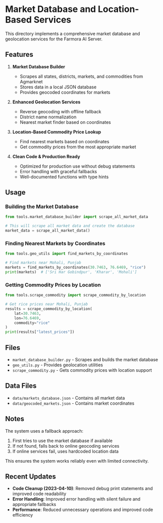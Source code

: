 # Market Database and Location-Based Services

This directory implements a comprehensive market database and geolocation services for the Farmora AI Server.

## Features

1. **Market Database Builder**
   - Scrapes all states, districts, markets, and commodities from Agmarknet
   - Stores data in a local JSON database
   - Provides geocoded coordinates for markets

2. **Enhanced Geolocation Services**
   - Reverse geocoding with offline fallback
   - District name normalization
   - Nearest market finder based on coordinates

3. **Location-Based Commodity Price Lookup**
   - Find nearest markets based on coordinates
   - Get commodity prices from the most appropriate market

4. **Clean Code & Production Ready**
   - Optimized for production use without debug statements
   - Error handling with graceful fallbacks
   - Well-documented functions with type hints

## Usage

### Building the Market Database
```python
from tools.market_database_builder import scrape_all_market_data

# This will scrape all market data and create the database
market_data = scrape_all_market_data()
```

### Finding Nearest Markets by Coordinates
```python
from tools.geo_utils import find_markets_by_coordinates

# Find markets near Mohali, Punjab
markets = find_markets_by_coordinates(30.7463, 76.6469, "rice")
print(markets)  # ['Sri Har Gobindpur', 'Kharar', 'Mohali']
```

### Getting Commodity Prices by Location
```python
from tools.scrape_commodity import scrape_commodity_by_location

# Get rice prices near Mohali, Punjab
results = scrape_commodity_by_location(
    lat=30.7463, 
    lon=76.6469,
    commodity="rice"
)
print(results["latest_prices"])
```

## Files

- `market_database_builder.py` - Scrapes and builds the market database
- `geo_utils.py` - Provides geolocation utilities
- `scrape_commodity.py` - Gets commodity prices with location support

## Data Files

- `data/markets_database.json` - Contains all market data
- `data/geocoded_markets.json` - Contains market coordinates

## Notes

The system uses a fallback approach:
1. First tries to use the market database if available
2. If not found, falls back to online geocoding services
3. If online services fail, uses hardcoded location data

This ensures the system works reliably even with limited connectivity.

## Recent Updates

- **Code Cleanup (2023-04-10)**: Removed debug print statements and improved code readability
- **Error Handling**: Improved error handling with silent failure and appropriate fallbacks
- **Performance**: Reduced unnecessary operations and improved code efficiency
